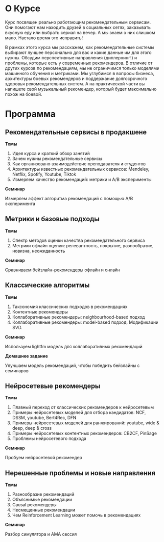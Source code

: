 # О Курсе

Курс посвящен реально работающим рекомендательным сервисам.
Они помогают нам находить друзей в социальных сетях, заказывать вкусную еду или выбрать сериал на вечер.
А мы знаем о них слишком мало.
Настало время это исправить! 

В рамках этого курса мы расскажем, как рекомендательные системы выбирают лучшее персонально для вас и какие данные им для этого нужны.
Обсудим перспективные направления (диплернинг!) и проблемы, которые есть у современных рекомендеров.
В отличие от других курсов по рекомендациям, мы не ограничимся только моделями машинного обучения и метриками.
Мы углубимся в вопросы бизнеса, архитектуры боевых рекомендеров и поддержание долгосрочного здоровья рекомендательных систем.
А на практической части вы напишете свой музыкальный рекомендер, который будет максимально похож на боевой.

# Программа

## Рекомендательные сервисы в продакшене

**Темы**
1. Идея курса и краткий обзор занятий
2. Зачем нужны рекомендательные сервисы
3. Как организовано взаимодействие преподавателя и студентов
4. Архитектуры известных рекомендательных сервисов: Mendeley, Netflix, Spotify, Youtube, Tiktok
5. Измеряем качество рекомендаций: метрики и A/B эксперименты

**Семинар**

Измеряем эффект алгоритма рекомендаций с помощью A/B эксперимента

## Метрики и базовые подходы

**Темы**
1. Спектр методов оценки качества рекомендательного сервиса
2. Метрики офлайн оценки: релевантность, покрытие, разнообразие, новизна, неожиданность

**Семинар**

Сравниваем бейзлайн-рекомендеры офлайн и онлайн

## Классические алгоритмы

**Темы**
1. Таксономия классических подходов в рекомендациях
2. Контентные рекомендеры
3. Коллаборативные рекомендеры: neighbourhood-based подход
4. Коллаборативные рекомендеры: model-based подход. Модификации SVD.

**Семинар**

Используем lightfm модель для коллаборативных рекомендаций

**Домашнее задание**

Улучшаем модель рекомендаций, чтобы победить бейзлайны с семинаров

## Нейросетевые рекомендеры

**Темы**
1. Плавный переход от классических рекомендеров к нейросетевым
2. Примеры нейросетевых моделей для отбора кандидатов: NCF, DSSM, youtube, Bert4Rec, DFN
3. Примеры нейросетевых моделей для ранжирований: youtube, wide & deep, deep & cross
4. Примеры нейросетевых контентных рекомендеров: CB2CF, PinSage
5. Проблемы нейросетевого подхода

**Семинар**

Пробуем нейросетевой рекомендер

## Нерешенные проблемы и новые направления

**Темы**
1. Разнообразие рекомендаций
2. Объяснимые рекомендации
3. Causal рекомендеры
4. Несмещенные рекомендации
5. Чем Reinforcement Learning может помочь в рекомендациях

**Семинар**

Разбор симулятора и AMA сессия
